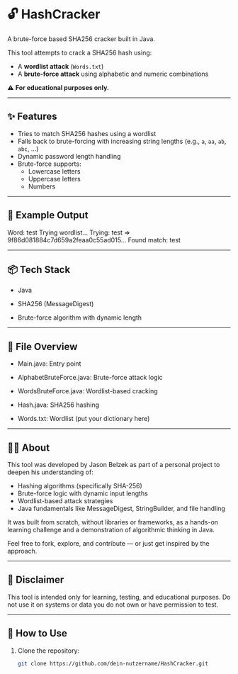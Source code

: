 # 🔓 HashCracker

A brute-force based SHA256 cracker built in Java.

This tool attempts to crack a SHA256 hash using:
- A **wordlist attack** (`Words.txt`)
- A **brute-force attack** using alphabetic and numeric combinations

⚠️ **For educational purposes only.**

---

## ✨ Features

- Tries to match SHA256 hashes using a wordlist
- Falls back to brute-forcing with increasing string lengths (e.g., `a`, `aa`, `ab`, `abc`, ...)
- Dynamic password length handling
- Brute-force supports:
  - Lowercase letters
  - Uppercase letters
  - Numbers

---

## 🧪 Example Output

Word: test
Trying wordlist...
Trying: test => 9f86d081884c7d659a2feaa0c55ad015...
Found match: test

---

## 📦 Tech Stack

- Java

- SHA256 (MessageDigest)

- Brute-force algorithm with dynamic length

---

## 📁 File Overview

- Main.java: Entry point

- AlphabetBruteForce.java: Brute-force attack logic

- WordsBruteForce.java: Wordlist-based cracking

- Hash.java: SHA256 hashing

- Words.txt: Wordlist (put your dictionary here)

---

## 🙋‍♂️ About
This tool was developed by Jason Belzek as part of a personal project to deepen his understanding of:
- Hashing algorithms (specifically SHA-256)
- Brute-force logic with dynamic input lengths
- Wordlist-based attack strategies
- Java fundamentals like MessageDigest, StringBuilder, and file handling

It was built from scratch, without libraries or frameworks, as a hands-on learning challenge and a demonstration of algorithmic thinking in Java.

Feel free to fork, explore, and contribute — or just get inspired by the approach.

---

## 🛑 Disclaimer
This tool is intended only for learning, testing, and educational purposes.
Do not use it on systems or data you do not own or have permission to test.

---

## 🔧 How to Use

1. Clone the repository:
   ```bash
   git clone https://github.com/dein-nutzername/HashCracker.git
